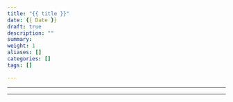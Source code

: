 ```yaml
---
title: "{{ title }}"
date: {{ Date }}
draft: true
description: ""
summary: 
weight: 1
aliases: []
categories: []
tags: []

---
```



---

---
